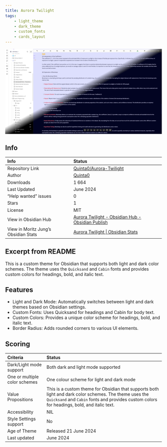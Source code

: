 ```yaml
---
title: Aurora Twilight
tags:
    - light_theme
    - dark_theme
    - custom_fonts
    - cards_layout
---
```


<img src="https://raw.githubusercontent.com/Quinta0/Aurora-Twilight/refs/heads/master/image.png">

## Info
| Info | Status |
| :--- | :--- |
| Repository Link | [Quinta0/Aurora-Twilight](https://github.com/Quinta0/Aurora-Twilight) |
| Author | [Quinta0](https://github.com/Quinta0/) |
| Downloads | 1 664 |
| Last Updated | June 2024 |
| “Help wanted” issues | 0 |
| Stars | 1 |
| License | MIT |
| View in Obsidian Hub | [Aurora Twilight \- Obsidian Hub \- Obsidian Publish](https://publish.obsidian.md/hub/02+-+Community+Expansions/02.05+All+Community+Expansions/Themes/Aurora-Twilight) |
| View in Moritz Jung’s Obsidian Stats | [Aurora Twilight \| Obsidian Stats](https://www.moritzjung.dev/obsidian-stats/themes/aurora-twilight/) |

## Excerpt from README
This is a custom theme for Obsidian that supports both light and dark color schemes. The theme uses the `Quicksand` and `Cabin` fonts and provides custom colors for headings, bold, and italic text.

## Features

- Light and Dark Mode: Automatically switches between light and dark themes based on Obsidian settings.
- Custom Fonts: Uses Quicksand for headings and Cabin for body text.
- Custom Colors: Provides a unique color scheme for headings, bold, and italic text.
- Border Radius: Adds rounded corners to various UI elements.

## Scoring
| Criteria | Status | 
| :--- | :--- | 
| Dark/Light mode support | Both dark and light mode supported | 
| One or multiple color schemes | One colour scheme for light and dark mode | 
| Value Propositions | This is a custom theme for Obsidian that supports both light and dark color schemes. The theme uses the `Quicksand` and `Cabin` fonts and provides custom colors for headings, bold, and italic text. | 
| Accessibility | NIL | 
| Style Settings support | No | 
| Age of Theme | Released 21 June 2024 | 
| Last updated | June 2024 | 